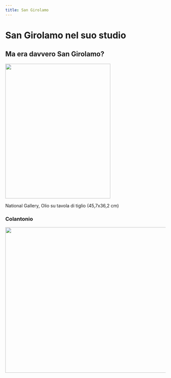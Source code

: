 ```yaml
---
title: San Girolamo
---
```


# San Girolamo nel suo studio

## Ma era davvero San Girolamo? 


<img src="https://upload.wikimedia.org/wikipedia/commons/b/b1/Antonello_da_Messina_-_St_Jerome_in_his_study_-_National_Gallery_London.jpg
" 
width="330" height="422">

National Gallery, Olio su tavola di tiglio (45,7x36,2 cm)

### Colantonio

<img src="https://upload.wikimedia.org/wikipedia/commons/d/dc/Colantonio%2C_Jerome_in_his_Study.jpg
" 
width="534" height="456">
